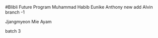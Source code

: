 #Blibli Future Program
Muhammad Habib
Eunike
Anthony
new add
Alvin
branch -1

Jjangmyeon
Mie Ayam

batch 3
